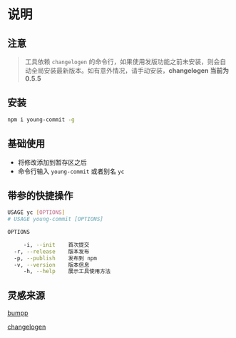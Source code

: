 # 说明

## 注意

> 工具依赖 `changelogen` 的命令行，如果使用发版功能之前未安装，则会自动全局安装最新版本。如有意外情况，请手动安装，**changelogen 当前为 0.5.5**

## 安装

```bash
npm i young-commit -g
```

## 基础使用

- 将修改添加到暂存区之后
- 命令行输入 `young-commit` 或者别名 `yc`

## 带参的快捷操作

```bash
USAGE yc [OPTIONS] 
# USAGE young-commit [OPTIONS] 

OPTIONS

     -i, --init    首次提交    
  -r, --release    版本发布    
  -p, --publish    发布到 npm 
  -v, --version    版本信息    
     -h, --help    展示工具使用方法
```

## 灵感来源

[bumpp](https://github.com/antfu/bumpp)

[changelogen](https://github.com/unjs/changelogen)